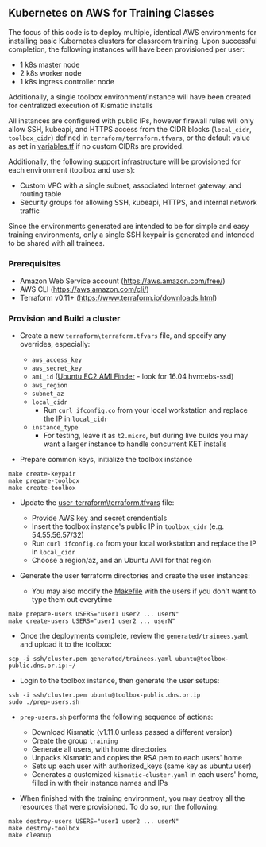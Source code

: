 ## Kubernetes on AWS for Training Classes
The focus of this code is to deploy multiple, identical AWS environments for installing basic Kubernetes clusters for classroom training.
Upon successful completion, the following instances will have been provisioned per user:

* 1 k8s master node
* 2 k8s worker node
* 1 k8s ingress controller node

Additionally, a single toolbox environment/instance will have been created for centralized execution of Kismatic installs

All instances are configured with public IPs, however firewall rules will only allow SSH, kubeapi, and HTTPS access from the CIDR blocks (`local_cidr`, `toolbox_cidr`) defined in `terraform/terraform.tfvars`, or the default value as set in [variables.tf](terraform/variables.tf) if no custom CIDRs are provided.

Additionally, the following support infrastructure will be provisioned for each environment (toolbox and users):

* Custom VPC with a single subnet, associated Internet gateway, and routing table
* Security groups for allowing SSH, kubeapi, HTTPS, and internal network traffic

Since the environments generated are intended to be for simple and easy training environments, only a single SSH keypair is generated and intended to be shared with all trainees.

### Prerequisites
* Amazon Web Service account (https://aws.amazon.com/free/)
* AWS CLI (https://aws.amazon.com/cli/)
* Terraform v0.11+ (https://www.terraform.io/downloads.html)

### Provision and Build a cluster

* Create a new `terraform\terraform.tfvars` file, and specify any overrides, especially:
    * `aws_access_key`
    * `aws_secret_key`
    * `ami_id` ([Ubuntu EC2 AMI Finder](https://cloud-images.ubuntu.com/locator/ec2/) - look for 16.04 hvm:ebs-ssd)
    * `aws_region`
    * `subnet_az`
    * `local_cidr`
        * Run `curl ifconfig.co` from your local workstation and replace the IP in `local_cidr`
    * `instance_type`
        * For testing, leave it as `t2.micro`, but during live builds you may want a larger instance to handle concurrent KET installs

* Prepare common keys, initialize the toolbox instance
~~~
make create-keypair
make prepare-toolbox
make create-toolbox
~~~

* Update the [user-terraform\terraform.tfvars](user-terraform\terraform.tfvars) file:
    * Provide AWS key and secret crendentials
    * Insert the toolbox instance's public IP in `toolbox_cidr` (e.g. 54.55.56.57/32)
    * Run `curl ifconfig.co` from your local workstation and replace the IP in `local_cidr`
    * Choose a region/az, and an Ubuntu AMI for that region

* Generate the user terraform directories and create the user instances:
    * You may also modify the [Makefile](Makefile) with the users if you don't want to type them out everytime
~~~
make prepare-users USERS="user1 user2 ... userN"
make create-users USERS="user1 user2 ... userN"
~~~

* Once the deployments complete, review the `generated/trainees.yaml` and upload it to the toolbox:
~~~
scp -i ssh/cluster.pem generated/trainees.yaml ubuntu@toolbox-public.dns.or.ip:~/
~~~

* Login to the toolbox instance, then generate the user setups:
~~~
ssh -i ssh/cluster.pem ubuntu@toolbox-public.dns.or.ip
sudo ./prep-users.sh
~~~
  *  `prep-users.sh` performs the following sequence of actions:
      * Download Kismatic (v1.11.0 unless passed a different version)
      * Create the group `training`
      * Generate all users, with home directories
      * Unpacks Kismatic and copies the RSA pem to each users' home
      * Sets up each user with authorized_keys (same key as ubuntu user)
      * Generates a customized `kismatic-cluster.yaml` in each users' home, filled in with their instance names and IPs

* When finished with the training environment, you may destroy all the resources that were provisioned. To do so, run the following:
~~~
make destroy-users USERS="user1 user2 ... userN"
make destroy-toolbox
make cleanup
~~~

